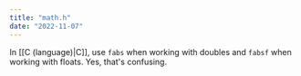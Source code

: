 ```yaml
---
title: "math.h"
date: "2022-11-07"
---
```


In [[C (language)|C]], use `fabs` when working with doubles and `fabsf` when working with floats. Yes, that's confusing.
